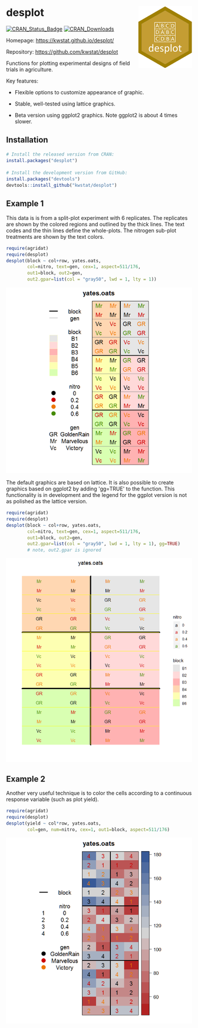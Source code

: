 # desplot <img src="man/figures/logo.png" align="right" />

[![CRAN_Status_Badge](http://www.r-pkg.org/badges/version/desplot)](https://cran.r-project.org/package=desplot)
[![CRAN_Downloads](https://cranlogs.r-pkg.org/badges/desplot)](https://cranlogs.r-pkg.org/badges/desplot)

Homepage: https://kwstat.github.io/desplot/

Repository: https://github.com/kwstat/desplot

Functions for plotting experimental designs of field trials in agriculture.

Key features:

* Flexible options to customize appearance of graphic.

* Stable, well-tested using lattice graphics.

* Beta version using ggplot2 graphics. Note ggplot2 is about 4 times slower.

## Installation

```R
# Install the released version from CRAN:
install.packages("desplot")

# Install the development version from GitHub:
install.packages("devtools")
devtools::install_github("kwstat/desplot")
```

## Example 1

This data is is from a split-plot experiment with 6 replicates.  The replicates are shown by the colored regions and outlined by the thick lines.  The text codes and the thin lines define the whole-plots.  The nitrogen sub-plot treatments are shown by the text colors.

```R
require(agridat)
require(desplot)
desplot(block ~ col+row, yates.oats,
        col=nitro, text=gen, cex=1, aspect=511/176,
        out1=block, out2=gen, 
        out2.gpar=list(col = "gray50", lwd = 1, lty = 1))
```
![desplot](man/figures/yates_oats_design.png?raw=true)

The default graphics are based on lattice.  It is also possible to create graphics based on ggplot2 by adding 'gg=TRUE' to the function. This functionality is in development and the legend for the ggplot version is not as polished as the lattice version.

```R
require(agridat)
require(desplot)
desplot(block ~ col+row, yates.oats,
        col=nitro, text=gen, cex=1, aspect=511/176,
        out1=block, out2=gen, 
        out2.gpar=list(col = "gray50", lwd = 1, lty = 1), gg=TRUE)
        # note, out2.gpar is ignored
```

![desplot](man/figures/yates_oats_design_ggplot.png?raw=true)

## Example 2

Another very useful technique is to color the cells according to a continuous response variable (such as plot yield).

```R
require(agridat)
require(desplot)
desplot(yield ~ col*row, yates.oats,
        col=gen, num=nitro, cex=1, out1=block, aspect=511/176)
```
![desplot](man/figures/yates_oats_yield.png?raw=true)
